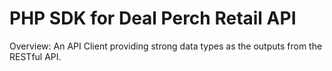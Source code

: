 PHP SDK for Deal Perch Retail API
=========================================

Overview: An API Client providing strong data types as the outputs from the RESTful API.




